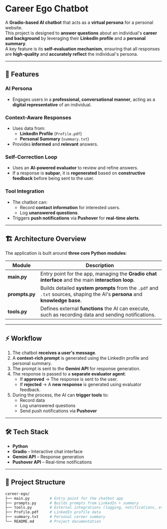 # Career Ego Chatbot

A **Gradio-based AI chatbot** that acts as a **virtual persona** for a personal website.  
This project is designed to **answer questions** about an individual's **career and background** by leveraging their **LinkedIn profile** and a **personal summary**.  
A key feature is its **self-evaluation mechanism**, ensuring that all responses are **high-quality** and **accurately reflect** the individual's persona.

---

## 🚀 Features

### **AI Persona**
- Engages users in a **professional, conversational manner**, acting as a **digital representative** of an individual.

### **Context-Aware Responses**
- Uses data from:
  - **LinkedIn Profile** (`Profile.pdf`)
  - **Personal Summary** (`summary.txt`)
- Provides **informed** and **relevant** answers.

### **Self-Correction Loop**
- Uses an **AI-powered evaluator** to review and refine answers.
- If a response is **subpar**, it is **regenerated** based on **constructive feedback** before being sent to the user.

### **Tool Integration**
- The chatbot can:
  - Record **contact information** for interested users.
  - Log **unanswered questions**.
- Triggers **push notifications** via **Pushover** for **real-time alerts**.

---

## 🏗️ Architecture Overview

The application is built around **three core Python modules**:

| Module      | Description                                                                 |
|------------|-----------------------------------------------------------------------------|
| **main.py**    | Entry point for the app, managing the **Gradio chat interface** and the main **interaction loop**. |
| **prompts.py** | Builds detailed **system prompts** from the `.pdf` and `.txt` sources, shaping the AI's **persona** and **knowledge base**. |
| **tools.py**   | Defines external **functions** the AI can execute, such as recording data and sending notifications. |

---

## ⚡ Workflow

1. The chatbot **receives a user's message**.
2. A **context-rich prompt** is generated using the LinkedIn profile and personal summary.
3. The prompt is sent to the **Gemini API** for response generation.
4. The response is passed to a **separate evaluator agent**:
   - If **approved** → The response is sent to the user.
   - If **rejected** → A **new response** is generated using evaluator feedback.
5. During the process, the AI can **trigger tools** to:
   - Record data
   - Log unanswered questions
   - Send push notifications via **Pushover**

---

## 🛠️ Tech Stack

- **Python**
- **Gradio** – Interactive chat interface  
- **Gemini API** – Response generation  
- **Pushover API** – Real-time notifications  

---

## 📂 Project Structure

```bash
career-ego/
├── main.py         # Entry point for the chatbot app
├── prompts.py      # Builds prompts from LinkedIn + summary
├── tools.py        # External integrations (logging, notifications, etc.)
├── Profile.pdf     # LinkedIn profile data
├── summary.txt     # Personal career summary
└── README.md       # Project documentation
